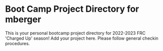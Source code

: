 # Boot Camp Project Directory for mberger
This is your personal bootcamp project directory for 2022-2023 FRC 'Charged Up' season!  Add your project here.  Please follow general checkin procedures.
